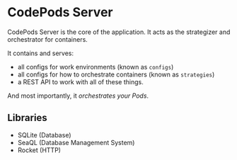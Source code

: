 # CodePods Server

CodePods Server is the core of the application. It acts as the strategizer and orchestrator for containers.

It contains and serves:
- all configs for work environments (known as `configs`)
- all configs for how to orchestrate containers (known as `strategies`)
- a REST API to work with all of these things.

And most importantly, it *orchestrates your Pods*.

## Libraries

- SQLite (Database)
- SeaQL (Database Management System)
- Rocket (HTTP)